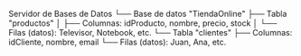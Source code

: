 Servidor de Bases de Datos
    └── Base de datos "TiendaOnline"
        ├── Tabla "productos"
        │     ├── Columnas: idProducto, nombre, precio, stock
        │       └── Filas (datos): Televisor, Notebook, etc.
        └── Tabla "clientes"
            ├── Columnas: idCliente, nombre, email
                └── Filas (datos): Juan, Ana, etc.

